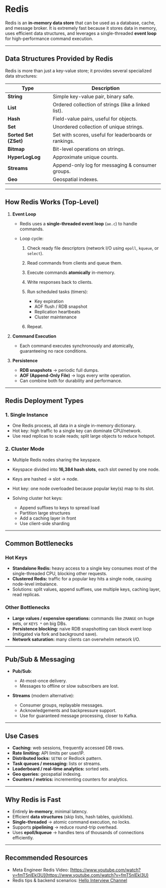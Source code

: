 # Redis

Redis is an **in-memory data store** that can be used as a database, cache, and message broker. It is extremely fast because it stores data in memory, uses efficient data structures, and leverages a single-threaded **event loop** for high-performance command execution.

---

## Data Structures Provided by Redis

Redis is more than just a key-value store; it provides several specialized data structures:

| Type                  | Description                                           |
| --------------------- | ----------------------------------------------------- |
| **String**            | Simple key-value pair, binary safe.                   |
| **List**              | Ordered collection of strings (like a linked list).   |
| **Hash**              | Field-value pairs, useful for objects.                |
| **Set**               | Unordered collection of unique strings.               |
| **Sorted Set (ZSet)** | Set with scores, useful for leaderboards or rankings. |
| **Bitmap**            | Bit-level operations on strings.                      |
| **HyperLogLog**       | Approximate unique counts.                            |
| **Streams**           | Append-only log for messaging & consumer groups.      |
| **Geo**               | Geospatial indexes.                                   |

---

## How Redis Works (Top-Level)

1. **Event Loop**

   * Redis uses a **single-threaded event loop** (`ae.c`) to handle commands.
   * Loop cycle:

     1. Check ready file descriptors (network I/O using `epoll`, `kqueue`, or `select`).
     2. Read commands from clients and queue them.
     3. Execute commands **atomically** in-memory.
     4. Write responses back to clients.
     5. Run scheduled tasks (timers):

        * Key expiration
        * AOF flush / RDB snapshot
        * Replication heartbeats
        * Cluster maintenance
     6. Repeat.

2. **Command Execution**

   * Each command executes synchronously and atomically, guaranteeing no race conditions.

3. **Persistence**

   * **RDB snapshots** → periodic full dumps.
   * **AOF (Append-Only File)** → logs every write operation.
   * Can combine both for durability and performance.

---

## Redis Deployment Types

### 1. Single Instance

* One Redis process, all data in a single in-memory dictionary.
* Hot key: high traffic to a single key can dominate CPU/network.
* Use read replicas to scale reads; split large objects to reduce hotspot.

### 2. Cluster Mode

* Multiple Redis nodes sharing the keyspace.
* Keyspace divided into **16,384 hash slots**, each slot owned by one node.
* Keys are hashed → slot → node.
* Hot key: one node overloaded because popular key(s) map to its slot.
* Solving cluster hot keys:

  * Append suffixes to keys to spread load
  * Partition large structures
  * Add a caching layer in front
  * Use client-side sharding

---

## Common Bottlenecks

### Hot Keys

* **Standalone Redis:** heavy access to a single key consumes most of the single-threaded CPU, blocking other requests.
* **Clustered Redis:** traffic for a popular key hits a single node, causing node-level imbalance.
* Solutions: split values, append suffixes, use multiple keys, caching layer, read replicas.

### Other Bottlenecks

* **Large values / expensive operations:** commands like `ZRANGE` on huge sets, or `KEYS *` on big DBs.
* **Persistence blocking:** naive RDB snapshotting can block event loop (mitigated via fork and background save).
* **Network saturation:** many clients can overwhelm network I/O.

---

## Pub/Sub & Messaging

* **Pub/Sub**:

  * At-most-once delivery.
  * Messages to offline or slow subscribers are lost.
* **Streams** (modern alternative):

  * Consumer groups, replayable messages.
  * Acknowledgements and backpressure support.
  * Use for guaranteed message processing, closer to Kafka.

---

## Use Cases

* **Caching:** web sessions, frequently accessed DB rows.
* **Rate limiting:** API limits per user/IP.
* **Distributed locks:** `SETNX` or Redlock pattern.
* **Task queues / messaging:** lists or streams.
* **Leaderboard / real-time analytics:** sorted sets.
* **Geo queries:** geospatial indexing.
* **Counters / metrics:** incrementing counters for analytics.

---

## Why Redis is Fast

* Entirely **in-memory**, minimal latency.
* Efficient **data structures** (skip lists, hash tables, quicklists).
* **Single-threaded** → atomic command execution, no locks.
* Supports **pipelining** → reduce round-trip overhead.
* Uses **epoll/kqueue** → handles tens of thousands of connections efficiently.

---

## Recommended Resources

* Meta Engineer Redis Video: [https://www.youtube.com/watch?v=fmT5nlEkl3U](https://www.youtube.com/watch?v=fmT5nlEkl3U)
* Redis tips & backend scenarios: [Hello Interview Channel](https://www.youtube.com/@hello_interview/videos)
